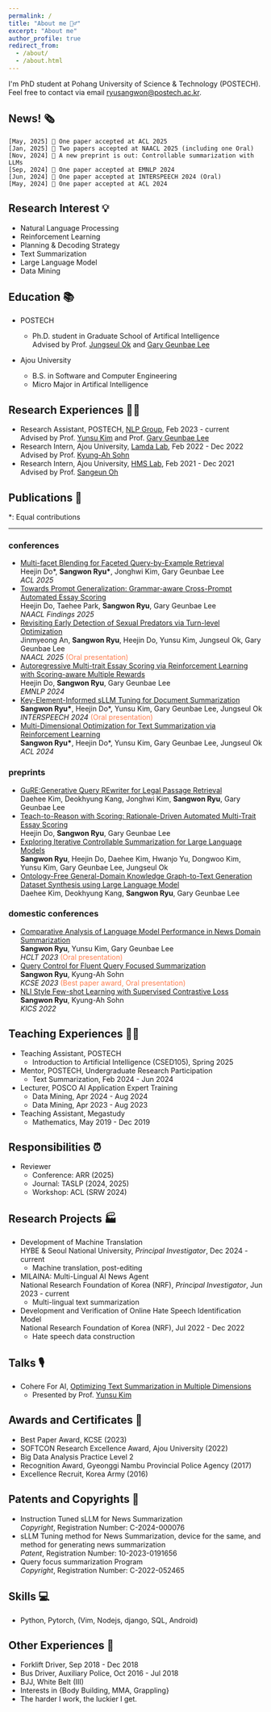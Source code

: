 ```yaml
---
permalink: /
title: "About me 🏋️‍♂️"
excerpt: "About me"
author_profile: true
redirect_from: 
  - /about/
  - /about.html
---
```


I'm PhD student at Pohang University of Science & Technology (POSTECH). <br>
Feel free to contact via email [ryusangwon@postech.ac.kr](mailto:ryusangwon@postech.ac.kr).

News! 🗞️
-----
`[May, 2025] 🎉 One paper accepted at ACL 2025`<br>
`[Jan, 2025] 🎉 Two papers accepted at NAACL 2025 (including one Oral)`<br>
`[Nov, 2024] 👏 A new preprint is out: Controllable summarization with LLMs`<br>
`[Sep, 2024] 🎉 One paper accepted at EMNLP 2024`<br>
`[Jun, 2024] 🎉 One paper accepted at INTERSPEECH 2024 (Oral)`<br>
`[May, 2024] 🎉 One paper accepted at ACL 2024`<br>

Research Interest 💡
-----
- Natural Language Processing
- Reinforcement Learning
- Planning & Decoding Strategy
- Text Summarization
- Large Language Model
- Data Mining

Education 📚
-----
- POSTECH
  - Ph.D. student in Graduate School of Artifical Intelligence
                  <br>Advised by Prof. <a href="https://sites.google.com/view/jungseulok">Jungseul Ok</a> and <a href="https://sites.google.com/view/gary-geunbae-lee/">Gary Geunbae Lee</a>
                  
- Ajou University
  - B.S. in Software and Computer Engineering
  - Micro Major in Artifical Intelligence

Research Experiences 👨‍🔬
------

- Research Assistant, POSTECH, <a href="https://sites.google.com/view/nlppostech/">NLP Group</a>, Feb 2023 - current <br>Advised by Prof. <a href="https://www.yunsukim.me/">Yunsu Kim</a> and Prof. <a href="https://sites.google.com/view/gary-geunbae-lee/">Gary Geunbae Lee</a> 
- Research Intern, Ajou University, <a href="https://sites.google.com/site/kasohn/group/">Lamda Lab</a>, Feb 2022 - Dec 2022<br>Advised by Prof. <a href="https://sites.google.com/site/kasohn/group/">Kyung-Ah Sohn</a>
- Research Intern, Ajou University, <a href="https://sites.google.com/view/meslab-ku/">HMS Lab</a>, Feb 2021 - Dec 2021<br>Advised by Prof. <a href="https://sites.google.com/view/sangeunoh/">Sangeun Oh</a>

Publications 📖
-----
*: Equal contributions

----

### conferences

- <a href="https://arxiv.org/abs/2412.01443">Multi-facet Blending for Faceted Query-by-Example Retrieval</a><br>Heejin Do*, <b>Sangwon Ryu*</b>, Jonghwi Kim, Gary Geunbae Lee<br><span style="font-style: italic;">ACL 2025 </span>
- <a href="https://aclanthology.org/2025.findings-naacl.153/">Towards Prompt Generalization: Grammar-aware Cross-Prompt Automated Essay Scoring</a><br>Heejin Do, Taehee Park, <b>Sangwon Ryu</b>, Gary Geunbae Lee<br> <span style="font-style: italic;">NAACL Findings 2025 </span>
- <a href="https://aclanthology.org/2025.naacl-long.241/">Revisiting Early Detection of Sexual Predators via Turn-level Optimization</a><br>Jinmyeong An, <b>Sangwon Ryu</b>, Heejin Do, Yunsu Kim, Jungseul Ok, Gary Geunbae Lee<br> <span style="font-style: italic;">NAACL 2025 </span><span style="color:coral;">(Oral presentation)</span>
- <a href="https://aclanthology.org/2024.emnlp-main.917/">Autoregressive Multi-trait Essay Scoring via Reinforcement Learning with Scoring-aware Multiple Rewards</a><br>Heejin Do, <b>Sangwon Ryu</b>, Gary Geunbae Lee<br> <span style="font-style: italic;">EMNLP 2024 </span> 
- <a href="https://www.isca-archive.org/interspeech_2024/ryu24_interspeech.html#">Key-Element-Informed sLLM Tuning for Document Summarization</a><br><b>Sangwon Ryu\*</b>, Heejin Do*, Yunsu Kim, Gary Geunbae Lee, Jungseul Ok <br> <span style="font-style: italic;"> INTERSPEECH 2024 </span><span style="color:coral;">(Oral presentation)</span>
- <a href="https://aclanthology.org/2024.acl-long.319/">Multi-Dimensional Optimization for Text Summarization via Reinforcement Learning</a><br><b>Sangwon Ryu\*</b>, Heejin Do*, Yunsu Kim, Gary Geunbae Lee, Jungseul Ok<br> <span style="font-style: italic;">ACL 2024 </span>


### preprints

- <a href="https://arxiv.org/abs/2505.12950">GuRE:Generative Query REwriter for Legal Passage Retrieval</a><br>Daehee Kim, Deokhyung Kang, Jonghwi Kim, <b>Sangwon Ryu</b>, Gary Geunbae Lee<br>
- <a href="https://arxiv.org/abs/2502.20748">Teach-to-Reason with Scoring: Rationale-Driven Automated Multi-Trait Essay Scoring</a><br>Heejin Do, <b>Sangwon Ryu</b>, Gary Geunbae Lee<br>
- <a href="https://arxiv.org/abs/2411.12460">Exploring Iterative Controllable Summarization for Large Language Models</a><br><b>Sangwon Ryu</b>, Heejin Do, Daehee Kim, Hwanjo Yu, Dongwoo Kim, Yunsu Kim, Gary Geunbae Lee, Jungseul Ok<br>
- <a href="https://arxiv.org/abs/2409.07088/">Ontology-Free General-Domain Knowledge Graph-to-Text Generation Dataset Synthesis using Large Language Model</a><br>Daehee Kim, Deokhyung Kang, <b>Sangwon Ryu</b>, Gary Geunbae Lee<br>


### domestic conferences

- <a href="">Comparative Analysis of Language Model Performance in News Domain Summarization</a><br>
                  <b>Sangwon Ryu</b>, Yunsu Kim, Gary Geunbae Lee <br> <span style="font-style: italic;"> HCLT 2023 </span><span style="color:coral;">(Oral presentation)</span>
- <a href="">Query Control for Fluent Query Focused Summarization</a><br>
                  <b>Sangwon Ryu</b>, Kyung-Ah Sohn <br> <span style="font-style: italic;"> KCSE 2023 </span><span style="color:coral;">(Best paper award, Oral presentation)</span>
- <a href="">NLI Style Few-shot Learning with Supervised Contrastive Loss</a><br>
                  <b>Sangwon Ryu</b>, Kyung-Ah Sohn <br> <span style="font-style: italic;">
                      KICS 2022 </span>

Teaching Experiences 👨‍🏫
------
- Teaching Assistant, POSTECH
  - Introduction to Artificial Intelligence (CSED105), Spring 2025
- Mentor, POSTECH, Undergraduate Research Participation
  - Text Summarization, Feb 2024 - Jun 2024
- Lecturer, POSCO AI Application Expert Training
  - Data Mining, Apr 2024 - Aug 2024
  - Data Mining, Apr 2023 - Aug 2023
- Teaching Assistant, Megastudy
  - Mathematics, May 2019 - Dec 2019
  
Responsibilities ⏰
-----
- Reviewer
  - Conference: ARR (2025)
  - Journal: TASLP (2024, 2025)
  - Workshop: ACL (SRW 2024)

Research Projects 🏭
-----
- Development of Machine Translation <br>HYBE & Seoul National University, *Principal Investigator*, Dec 2024 - current
  - Machine translation, post-editing
- MILAINA: Multi-Lingual AI News Agent<br>National Research Foundation of Korea (NRF), *Principal Investigator*, Jun 2023 - current
  - Multi-lingual text summarization
- Development and Verification of Online Hate Speech Identification Model<br>National Research Foundation of Korea (NRF), Jul 2022 - Dec 2022
  - Hate speech data construction
  
Talks 🎙️
-----
- Cohere For AI, <a href="https://www.youtube.com/watch?v=fl1Ea7eZIZA">Optimizing Text Summarization in Multiple Dimensions</a>
  - Presented by Prof. <a href="https://www.yunsukim.me/">Yunsu Kim</a>

Awards and Certificates 🏅
-----
<!-- - Samsung Electronics MX Scholarship, August 2025 - current -->
- Best Paper Award, KCSE (2023)
- SOFTCON Research Excellence Award, Ajou University (2022)
- Big Data Analysis Practice Level 2
- Recognition Award, Gyeonggi Nambu Provincial Police Agency (2017)
- Excellence Recruit, Korea Army (2016)

Patents and Copyrights 💼
-----
- Instruction Tuned sLLM for News Summarization<br>*Copyright*, Registration Number: C-2024-000076
- sLLM Tuning method for News Summarization, device for the same, and method for generating news summarization<br>*Patent*, Registration Number: 10-2023-0191656
- Query focus summarization Program <br>*Copyright*, Registration Number: C-2022-052465

Skills 💻
-----
- Python, Pytorch, (Vim, Nodejs, django, SQL, Android)

Other Experiences 🚛
-----
- Forklift Driver, Sep 2018 - Dec 2018
- Bus Driver, Auxiliary Police, Oct 2016 - Jul 2018
- BJJ, White Belt (III)
- Interests in {Body Building, MMA, Grappling}
- The harder I work, the luckier I get.